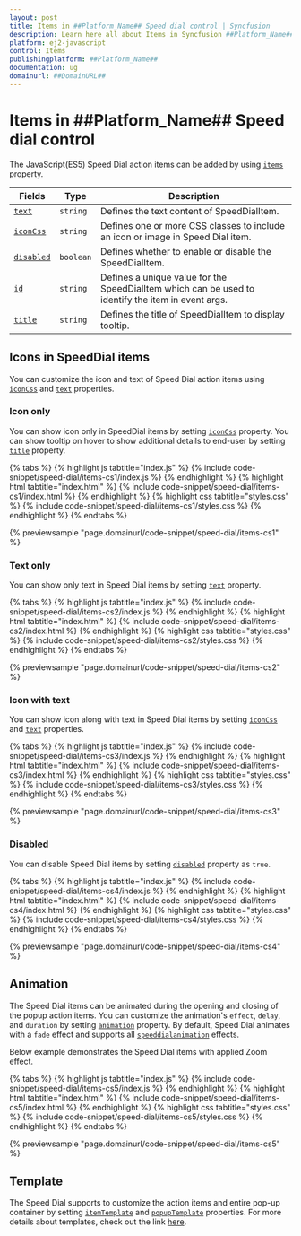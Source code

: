 ```yaml
---
layout: post
title: Items in ##Platform_Name## Speed dial control | Syncfusion
description: Learn here all about Items in Syncfusion ##Platform_Name## Speed dial control of Syncfusion Essential JS 2 and more.
platform: ej2-javascript
control: Items 
publishingplatform: ##Platform_Name##
documentation: ug
domainurl: ##DomainURL##
---
```


# Items in ##Platform_Name## Speed dial control

The JavaScript(ES5) Speed Dial action items can be added by using [`items`](../api/speed-dial#items) property.

| Fields | Type | Description |
|------|------|-------------|
| [`text`](../api/speed-dial/speedDialItemModel/#text) | `string` | Defines the text content of SpeedDialItem. |
| [`iconCss`](../api/speed-dial/speedDialItemModel/#iconcss) | `string` | Defines one or more CSS classes to include an icon or image in Speed Dial item. |
| [`disabled`](../api/speed-dial/speedDialItemModel/#disabled) | `boolean` | Defines whether to enable or disable the SpeedDialItem. |
| [`id`](../api/speed-dial/speedDialItemModel/#id) | `string` | Defines a unique value for the SpeedDialItem which can be used to identify the item in event args. |
| [`title`](../api/speed-dial/speedDialItemModel/#title) | `string` | Defines the title of SpeedDialItem to display tooltip. |

## Icons in SpeedDial items

You can customize the icon and text of Speed Dial action items using [`iconCss`](../api/speed-dial/speedDialItemModel/#iconcss) and [`text`](../api/speed-dial/speedDialItemModel/#text) properties.

### Icon only

You can show icon only in SpeedDial items by setting [`iconCss`](../api/speed-dial/speedDialItemModel/#iconcss) property. You can show tooltip on hover to show additional details to end-user by setting [`title`](../api/speed-dial/speedDialItemModel/#title) property.

{% tabs %}
{% highlight js tabtitle="index.js" %}
{% include code-snippet/speed-dial/items-cs1/index.js %}
{% endhighlight %}
{% highlight html tabtitle="index.html" %}
{% include code-snippet/speed-dial/items-cs1/index.html %}
{% endhighlight %}
{% highlight css tabtitle="styles.css" %}
{% include code-snippet/speed-dial/items-cs1/styles.css %}
{% endhighlight %}
{% endtabs %}
        
{% previewsample "page.domainurl/code-snippet/speed-dial/items-cs1" %}

### Text only

You can show only text in Speed Dial items by setting [`text`](../api/speed-dial/speedDialItemModel/#text) property.

{% tabs %}
{% highlight js tabtitle="index.js" %}
{% include code-snippet/speed-dial/items-cs2/index.js %}
{% endhighlight %}
{% highlight html tabtitle="index.html" %}
{% include code-snippet/speed-dial/items-cs2/index.html %}
{% endhighlight %}
{% highlight css tabtitle="styles.css" %}
{% include code-snippet/speed-dial/items-cs2/styles.css %}
{% endhighlight %}
{% endtabs %}
        
{% previewsample "page.domainurl/code-snippet/speed-dial/items-cs2" %}

### Icon with text

You can show icon along with text in Speed Dial items by setting [`iconCss`](../api/speed-dial/speedDialItemModel/#iconcss) and [`text`](../api/speed-dial/speedDialItemModel/#text) properties.

{% tabs %}
{% highlight js tabtitle="index.js" %}
{% include code-snippet/speed-dial/items-cs3/index.js %}
{% endhighlight %}
{% highlight html tabtitle="index.html" %}
{% include code-snippet/speed-dial/items-cs3/index.html %}
{% endhighlight %}
{% highlight css tabtitle="styles.css" %}
{% include code-snippet/speed-dial/items-cs3/styles.css %}
{% endhighlight %}
{% endtabs %}
        
{% previewsample "page.domainurl/code-snippet/speed-dial/items-cs3" %}

### Disabled

You can disable Speed Dial items by setting [`disabled`](../api/speed-dial/speedDialItemModel/#disabled) property as `true`.

{% tabs %}
{% highlight js tabtitle="index.js" %}
{% include code-snippet/speed-dial/items-cs4/index.js %}
{% endhighlight %}
{% highlight html tabtitle="index.html" %}
{% include code-snippet/speed-dial/items-cs4/index.html %}
{% endhighlight %}
{% highlight css tabtitle="styles.css" %}
{% include code-snippet/speed-dial/items-cs4/styles.css %}
{% endhighlight %}
{% endtabs %}
        
{% previewsample "page.domainurl/code-snippet/speed-dial/items-cs4" %}

## Animation

The Speed Dial items can be animated during the opening and closing of the popup action items. You can customize the animation's `effect`, `delay`, and `duration` by setting [`animation`](../api/speed-dial#animation) property. By default, Speed Dial animates with a `fade` effect and supports all [`speeddialanimation`](../api/speed-dial/speedDialAnimationEffect/) effects.

Below example demonstrates the Speed Dial items with applied Zoom effect.

{% tabs %}
{% highlight js tabtitle="index.js" %}
{% include code-snippet/speed-dial/items-cs5/index.js %}
{% endhighlight %}
{% highlight html tabtitle="index.html" %}
{% include code-snippet/speed-dial/items-cs5/index.html %}
{% endhighlight %}
{% highlight css tabtitle="styles.css" %}
{% include code-snippet/speed-dial/items-cs5/styles.css %}
{% endhighlight %}
{% endtabs %}
        
{% previewsample "page.domainurl/code-snippet/speed-dial/items-cs5" %}

## Template

The Speed Dial supports to customize the action items and entire pop-up container by setting [`itemTemplate`](../api/speed-dial#itemtemplate) and [`popupTemplate`](../api/speed-dial#popuptemplate) properties. For more details about templates, check out the link [here](https://ej2.syncfusion.com/javascript/documentation/speed-dial/template/).
